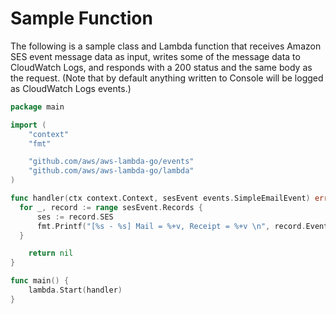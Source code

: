 
# Sample Function

The following is a sample class and Lambda function that receives Amazon SES event message data as input, writes some of the message data to CloudWatch Logs, and responds with a 200 status and the same body as the request. (Note that by default anything written to Console will be logged as CloudWatch Logs events.)

```go
package main

import (
	"context"
	"fmt"

	"github.com/aws/aws-lambda-go/events"
	"github.com/aws/aws-lambda-go/lambda"
)

func handler(ctx context.Context, sesEvent events.SimpleEmailEvent) error {
  for _, record := range sesEvent.Records {
      ses := record.SES
      fmt.Printf("[%s - %s] Mail = %+v, Receipt = %+v \n", record.EventVersion, record.EventSource, ses.Mail, ses.Receipt)
  }

	return nil
}

func main() {
	lambda.Start(handler)
}

```
